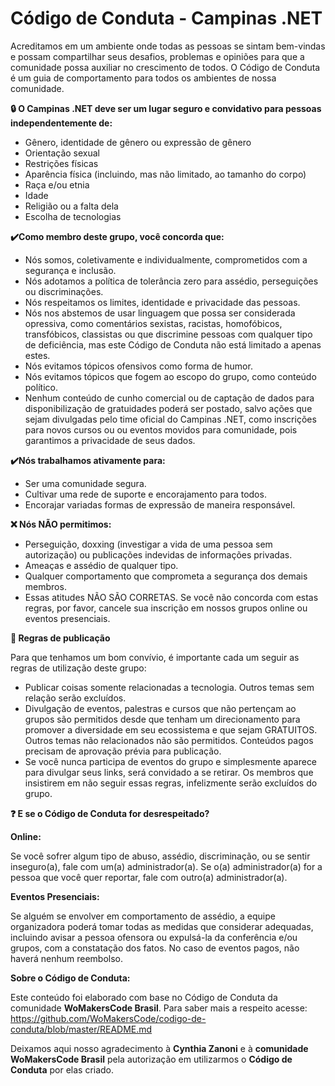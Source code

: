 # Código de Conduta - Campinas .NET

Acreditamos em um ambiente onde todas as pessoas se sintam bem-vindas e possam compartilhar seus desafios, problemas e opiniões para que a comunidade possa auxiliar no crescimento de todos. O Código de Conduta é um guia de comportamento para todos os ambientes de nossa comunidade.

**🔒 O Campinas .NET deve ser um lugar seguro e convidativo para pessoas independentemente de:**

-	Gênero, identidade de gênero ou expressão de gênero
-	Orientação sexual
-	Restrições físicas
-	Aparência física (incluindo, mas não limitado, ao tamanho do corpo)
-	Raça e/ou etnia
-	Idade
-	Religião ou a falta dela
-	Escolha de tecnologias

**✔️Como membro deste grupo, você concorda que:**

-	Nós somos, coletivamente e individualmente, comprometidos com a segurança e inclusão.
-	Nós adotamos a política de tolerância zero para assédio, perseguições ou discriminações.
-	Nós respeitamos os limites, identidade e privacidade das pessoas.
-	Nós nos abstemos de usar linguagem que possa ser considerada opressiva, como comentários sexistas, racistas, homofóbicos, transfóbicos, classistas ou que discrimine pessoas com qualquer tipo de deficiência, mas este Código de Conduta não está limitado a apenas estes.
-	Nós evitamos tópicos ofensivos como forma de humor.
-	Nós evitamos tópicos que fogem ao escopo do grupo, como conteúdo político.
-	Nenhum conteúdo de cunho comercial ou de captação de dados para disponibilização de gratuidades poderá ser postado, salvo ações que sejam divulgadas pelo time oficial do Campinas .NET, como inscrições para novos cursos ou ou eventos movidos para comunidade, pois garantimos a privacidade de seus dados.

**✔️Nós trabalhamos ativamente para:**

-	Ser uma comunidade segura.
-	Cultivar uma rede de suporte e encorajamento para todos.
-	Encorajar variadas formas de expressão de maneira responsável.

**❌ Nós NÃO permitimos:**
-	Perseguição, doxxing (investigar a vida de uma pessoa sem autorização) ou publicações indevidas de informações privadas.
-	Ameaças e assédio de qualquer tipo.
-	Qualquer comportamento que comprometa a segurança dos demais membros.
-	Essas atitudes NÃO SÃO CORRETAS. Se você não concorda com estas regras, por favor, cancele sua inscrição em nossos grupos online ou eventos presenciais.


**📣 Regras de publicação**

Para que tenhamos um bom convívio, é importante cada um seguir as regras de utilização deste grupo:
-	Publicar coisas somente relacionadas a tecnologia. Outros temas sem relação serão excluídos.
-	Divulgação de eventos, palestras e cursos que não pertençam ao grupos são permitidos desde que tenham um direcionamento para promover a diversidade em seu ecossistema e que sejam GRATUITOS. Outros temas não relacionados não são permitidos. Conteúdos pagos precisam de aprovação prévia para publicação.
-	Se você nunca participa de eventos do grupo e simplesmente aparece para divulgar seus links, será convidado a se retirar. Os membros que insistirem em não seguir essas regras, infelizmente serão excluídos do grupo.

**❓ E se o Código de Conduta for desrespeitado?**

**Online:**

Se você sofrer algum tipo de abuso, assédio, discriminação, ou se sentir inseguro(a), fale com um(a) administrador(a). Se o(a) administrador(a) for a pessoa que você quer reportar, fale com outro(a) administrador(a).

**Eventos Presenciais:**

Se alguém se envolver em comportamento de assédio, a equipe organizadora poderá tomar todas as medidas que considerar adequadas, incluindo avisar a pessoa ofensora ou expulsá-la da conferência e/ou grupos, com a constatação dos fatos. No caso de eventos pagos, não haverá nenhum reembolso.

**Sobre o Código de Conduta:**

Este conteúdo foi elaborado com base no Código de Conduta da comunidade **WoMakersCode Brasil**. Para saber mais a respeito acesse: https://github.com/WoMakersCode/codigo-de-conduta/blob/master/README.md

Deixamos aqui nosso agradecimento à **Cynthia Zanoni** e à **comunidade WoMakersCode Brasil** pela autorização em utilizarmos o **Código de Conduta** por elas criado.
